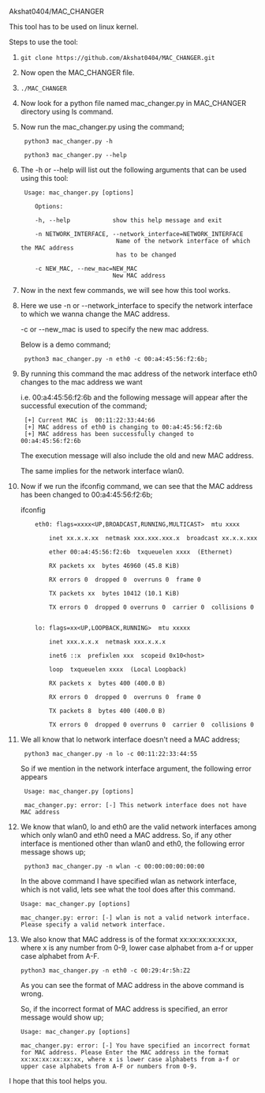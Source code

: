 Akshat0404/MAC_CHANGER


This tool has to be used on linux kernel.

Steps to use the tool:

  1.     git clone https://github.com/Akshat0404/MAC_CHANGER.git

  2. Now open the MAC_CHANGER file.

  3.     ./MAC_CHANGER

  4. Now look for a python file named mac_changer.py in MAC_CHANGER directory using ls command.

  5. Now run the mac_changer.py using the command;
 
          python3 mac_changer.py -h
          
          python3 mac_changer.py --help
          
  7. The -h or --help will list out the following arguments that can be used using this tool:
      
          Usage: mac_changer.py [options]

             Options:

             -h, --help            show this help message and exit

             -n NETWORK_INTERFACE, --network_interface=NETWORK_INTERFACE
                                    Name of the network interface of which the MAC address
                                    has to be changed

             -c NEW_MAC, --new_mac=NEW_MAC
                                   New MAC address
    
  7. Now in the next few commands, we will see how this tool works.

  8.   Here we use -n or --network_interface to specify the network interface to which we wanna change the MAC address.

       -c or --new_mac is used to specify the new mac address.
       
       Below is a demo command;
       
            python3 mac_changer.py -n eth0 -c 00:a4:45:56:f2:6b;
  
  9. By running this command the mac address of the network interface eth0 changes to the mac address we want 
     
     i.e. 00:a4:45:56:f2:6b and the following message will appear after the successful execution of the command;
       
          [+] Current MAC is  00:11:22:33:44:66
          [+] MAC address of eth0 is changing to 00:a4:45:56:f2:6b
          [+] MAC address has been successfully changed to  00:a4:45:56:f2:6b
          

      The execution message will also include the old and new MAC address.
      
      The same implies for the network interface wlan0.
      
  10. Now if we run the ifconfig command, we can see that the MAC address has been changed to 00:a4:45:56:f2:6b;
      
         ifconfig

              eth0: flags=xxxx<UP,BROADCAST,RUNNING,MULTICAST>  mtu xxxx

                  inet xx.x.x.xx  netmask xxx.xxx.xxx.x  broadcast xx.x.x.xxx

                  ether 00:a4:45:56:f2:6b  txqueuelen xxxx  (Ethernet)

                  RX packets xx  bytes 46960 (45.8 KiB)

                  RX errors 0  dropped 0  overruns 0  frame 0

                  TX packets xx  bytes 10412 (10.1 KiB)

                  TX errors 0  dropped 0 overruns 0  carrier 0  collisions 0


              lo: flags=xx<UP,LOOPBACK,RUNNING>  mtu xxxxx

                  inet xxx.x.x.x  netmask xxx.x.x.x

                  inet6 ::x  prefixlen xxx  scopeid 0x10<host>

                  loop  txqueuelen xxxx  (Local Loopback)

                  RX packets x  bytes 400 (400.0 B)

                  RX errors 0  dropped 0  overruns 0  frame 0

                  TX packets 8  bytes 400 (400.0 B)

                  TX errors 0  dropped 0 overruns 0  carrier 0  collisions 0
          
  
      
  11. We all know that lo network interface doesn't need a MAC address;
     
           python3 mac_changer.py -n lo -c 00:11:22:33:44:55
      
      So if we mention in the network interface argument, the following error appears
      
           Usage: mac_changer.py [options]

           mac_changer.py: error: [-] This network interface does not have MAC address
         
  12. We know that wlan0, lo and eth0 are the valid network interfaces among which only wlan0 and eth0 need a MAC address. So, if any other interface is mentioned other than           wlan0 and eth0, the following error message shows up;
     
           python3 mac_changer.py -n wlan -c 00:00:00:00:00:00
      
      In the above command I have specified wlan as network interface, which is not valid, lets see what the tool does after this command.
      
          Usage: mac_changer.py [options]

          mac_changer.py: error: [-] wlan is not a valid network interface. Please specify a valid network interface.
  
  13. We also know that MAC address is of the format xx:xx:xx:xx:xx:xx, where x is any number from 0-9, lower case alphabet from a-f or upper case alphabet from A-F.

          python3 mac_changer.py -n eth0 -c 00:29:4r:5h:Z2 
      
      As you can see the format of MAC address in the above command is wrong.
      
      So, if the incorrect format of MAC address is specified, an error message would show up;
      
          Usage: mac_changer.py [options]

          mac_changer.py: error: [-] You have specified an incorrect format for MAC address. Please Enter the MAC address in the format xx:xx:xx:xx:xx:xx, where x is lower case alphabets from a-f or upper case alphabets from A-F or numbers from 0-9.
          
          
I hope that this tool helps you.
